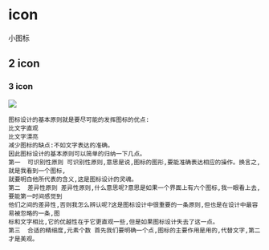 # icon
小图标

## 2 icon

### 3 icon

<img src ='https://upload-images.jianshu.io/upload_images/5851846-46e2474e2d906bd7.png?imageMogr2/auto-orient/strip|imageView2/2/w/1200'/>


```
图标设计的基本原则就是要尽可能的发挥图标的优点:
比文字直观
比文字漂亮
减少图标的缺点:不如文字表达的准确。
因此图标设计的基本原则可以简单的归纳一下几点。 
第一  可识别性原则 可识别性原则,意思是说,图标的图形,要能准确表达相应的操作。换言之,就是我看到一个图标,
就要明白他所代表的含义,这是图标设计的灵魂。
第二  差异性原则 差异性原则,什么意思呢?意思是如果一个界面上有六个图标,我一眼看上去,要能第一时间感觉到
他们之间的差异性,否则我怎么辨认呢?这是图标设计中很重要的一条原则,但也是在设计中最容易被忽略的一条,图
标和文字相比,它的优越性在于它更直观一些,但是如果图标设计失去了这一点。 
第三  合适的精细度,元素个数 首先我们要明确一个点,图标的主要作用是用的,代替文字,第二才是美观。

```

